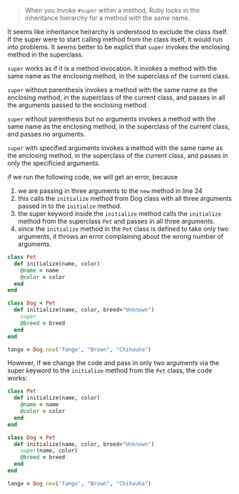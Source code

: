 > When you invoke `#super` within a method, Ruby looks in the inheritance hierarchy for a method with the same name.

It seems like inheritance heirarchy is understood to exclude the class itself. If the super were to start calling method from the class itself, it would run into problems. It seems better to be explict that `super` invokes the enclosing method in the superclass.

`super` works as if it is a method invocation. It invokes a method with the same name as the enclosing method, in the superclass of the current class.

`super` without parenthesis invokes a method with the same name as the enclosing method, in the superclass of the current class, and passes in all the arguments passed to the enclosing method.

`super` without parenthesis but no arguments invokes a method with the same name as the enclosing method, in the superclass of the current class, and passes no arguments.

`super` with specified arguments invokes a method with the same name as the enclosing method, in the superclass of the current class, and passes in only the specificied arguments.

if we run the following code, we will get an error, because
1. we are passing in three arguments to the `new` method in line 24
2. this calls the `initialize` method from Dog class with all three arguments passed in to the `initialze` method.
3. the super keyword inside the `initialize` method calls the `initialize` method from the superclass `Pet` and passes in all three arguments.
4. since the `initialize` method in the `Pet` class is defined to take only two arguments, it throws an error complaining about the wrong number of arguments.

```ruby
class Pet
  def initialize(name, color)
    @name = name
    @color = color
  end
end

class Dog < Pet
  def initialize(name, color, breed="Unknown")
    super
    @breed = breed
  end
end

tango = Dog.new('Tango', "Brown", "Chihauha")
```
However, if we change the code and pass in only two arguments via the super keyword to the `initialize` method from the `Pet` class, the code works:


```ruby
class Pet
  def initialize(name, color)
    @name = name
    @color = color
  end
end

class Dog < Pet
  def initialize(name, color, breed="Unknown")
    super(name, color)
    @breed = breed
  end
end

tango = Dog.new('Tango', "Brown", "Chihauha")
```